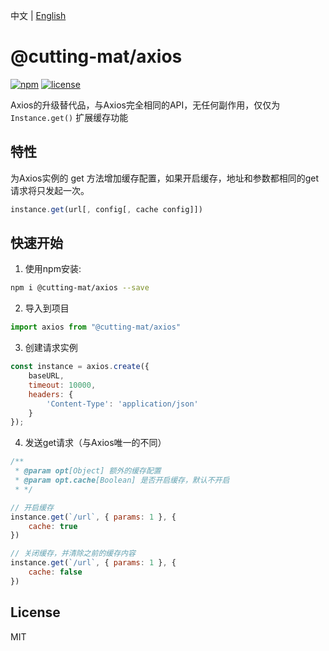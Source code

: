中文 | [English](README.md)

# @cutting-mat/axios

[![npm](https://img.shields.io/npm/v/@cutting-mat/axios.svg)](https://www.npmjs.com/package/@cutting-mat/axios) [![license](https://img.shields.io/github/license/cutting-mat/axios.svg)]()

Axios的升级替代品，与Axios完全相同的API，无任何副作用，仅仅为 `Instance.get()` 扩展缓存功能

## 特性

为Axios实例的 get 方法增加缓存配置，如果开启缓存，地址和参数都相同的get请求将只发起一次。

``` js
instance.get(url[, config[, cache config]])
```

## 快速开始

1. 使用npm安装:

``` bash
npm i @cutting-mat/axios --save
```

2. 导入到项目

``` js
import axios from "@cutting-mat/axios"

```

3. 创建请求实例

``` js
const instance = axios.create({
    baseURL,
    timeout: 10000,
    headers: {
        'Content-Type': 'application/json'
    }
});
```

4. 发送get请求（与Axios唯一的不同）

``` js
/**
 * @param opt[Object] 额外的缓存配置
 * @param opt.cache[Boolean] 是否开启缓存，默认不开启
 * */ 

// 开启缓存
instance.get(`/url`, { params: 1 }, {
    cache: true
})

// 关闭缓存，并清除之前的缓存内容
instance.get(`/url`, { params: 1 }, {
    cache: false
})
```

## License

MIT
